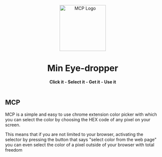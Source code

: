 <div align="center">
  <img src="http://imgfz.com/i/9fsVoZY.png" alt="MCP Logo" width="150">
  <h1>Min Eye-dropper</h1>
  <strong>Click it - Select it - Get it - Use it</strong>
</div>
<br>

## MCP

MCP is a simple and easy to use chrome extension color picker with which you can select the color by choosing the HEX code of any pixel on your screen.

This means that if you are not limited to your browser, activating the selector by pressing the button that says "select color from the web page" you can even select the color of a pixel outside of your browser with total freedom
